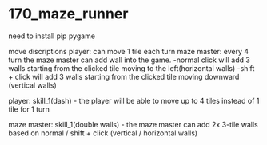 # 170_maze_runner

need to install
pip pygame

move discriptions
player: can move 1 tile each turn
maze master: every 4 turn the maze master can add wall into the game. 
-normal click will add 3 walls starting from the clicked tile moving to the left(horizontal walls) 
-shift + click will add 3 walls starting from the clicked tile moving downward (vertical walls)

player:
skill_1(dash) - the player will be able to move up to 4 tiles instead of 1 tile for 1 turn 



maze master:
skill_1(double walls) - the maze master can add 2x 3-tile walls based on normal / shift + click (vertical / horizontal walls)

